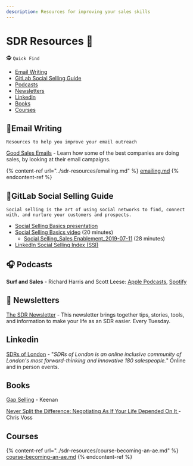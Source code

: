 ```yaml
---
description: Resources for improving your sales skills
---
```


# SDR Resources 🏫

🕵️ `Quick Find`&#x20;

* [Email Writing](./#email-writing)
* [GitLab Social Selling Guide](./#gitlab-social-selling-guide)
* [Podcasts](./#podcasts)
* [Newsletters](./#newsletters)
* [Linkedin](./#linkedin)
* [Books](./#undefined)
* [Courses](./#undefined)

## ​📧Email Writing <a href="#email-writing" id="email-writing"></a>

`Resources to help you improve your email outreach`

​[Good Sales Emails](http://goodsalesemails.com/?ref=producthunt) - Learn how some of the best companies are doing sales, by looking at their email campaigns.​

{% content-ref url="../sdr-resources/emailing.md" %}
[emailing.md](../sdr-resources/emailing.md)
{% endcontent-ref %}

## ​​🦊GitLab Social Selling Guide <a href="#gitlab-social-selling-guide" id="gitlab-social-selling-guide"></a>

`Social selling is the art of using social networks to find, connect with, and nurture your customers and prospects.`

* ​[Social Selling Basics presentation](https://docs.google.com/presentation/d/1UCRF6PC6al8XxT8E\_4rDKkQjkW6WGPA6gybWeuRIg7A/edit?usp=sharing)​
* ​[Social Selling Basics video](https://youtu.be/w-C4jts-zUw) (20 minutes)
  * ​[Social Selling\_Sales Enablement\_2019-07-11](https://www.youtube.com/watch?v=Ir7od3stk70) (28 minutes)
* ​[LinkedIn Social Selling Index (SSI)](https://business.linkedin.com/sales-solutions/social-selling/the-social-selling-index-ssi)

## ​🎧 **Podcasts** <a href="#podcasts" id="podcasts"></a>

**Surf and Sales** - Richard Harris and Scott Leese: [Apple Podcasts](https://podcasts.apple.com/us/podcast/surf-and-sales/id1490003203), [Spotify](https://open.spotify.com/show/5oJ9GkVkCiZEQEqCCRpVV4)​​

## ​​📩 Newsletters <a href="#newsletters" id="newsletters"></a>

​[The SDR Newsletter](https://www.thesdrnewsletter.com) - This newsletter brings together tips, stories, tools, and information to make your life as an SDR easier. Every Tuesday.

## Linkedin

[SDRs of London](https://www.linkedin.com/company/sdrsoflondon/) - "_SDRs of London is an online inclusive community of London's most forward-thinking and innovative 180 salespeople._" Online and in person events.

## Books

[Gap Selling](https://www.amazon.com/Gap-Selling-Problem-Centric-Everything-Relationships/dp/1732891001) - Keenan

[Never Split the Difference: Negotiating As If Your Life Depended On It ](https://www.amazon.com/Never-Split-Difference-Negotiating-Depended-ebook/dp/B014DUR7L2)- Chris Voss

## Courses

{% content-ref url="../sdr-resources/course-becoming-an-ae.md" %}
[course-becoming-an-ae.md](../sdr-resources/course-becoming-an-ae.md)
{% endcontent-ref %}

